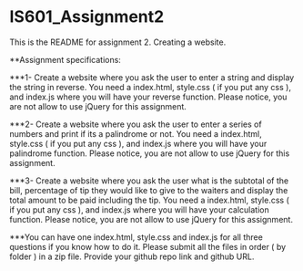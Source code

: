# IS601_Assignment2

This is the README for assignment 2. Creating a website.

**Assignment specifications:

***1- Create a website where you ask the user to enter a string and display the string in reverse. You need a index.html, style.css ( if you put any css ), and index.js where you will have your reverse function. Please notice, you are not allow to use jQuery for this assignment. 

***2- Create a website where you ask the user to enter a series of numbers and print if its a palindrome or not. You need a index.html, style.css ( if you put any css ), and index.js where you will have your palindrome function. Please notice, you are not allow to use jQuery for this assignment. 

***3- Create a website where you ask the user what is the subtotal of the bill, percentage of tip they would like to give to the waiters and display the total amount to be paid including the tip. You need a index.html, style.css ( if you put any css ), and index.js where you will have your calculation function. Please notice, you are not allow to use jQuery for this assignment.

***You can have one index.html, style.css and index.js for all three questions if you know how to do it. Please submit all the files in order ( by folder ) in a zip file. Provide your github repo link and github URL.